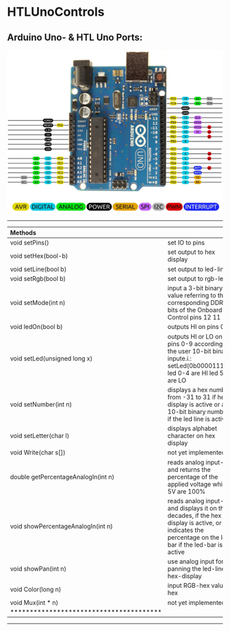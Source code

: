 # HTLUnoControls
## Arduino Uno- & HTL Uno Ports:

[![Pins and Ports of the Arduino Uno](https://github.com/s-grundner/HTLUnoControls/blob/main/md/ports.jpg)](https://arduino.stackexchange.com/questions/14407/use-all-pins-as-digital-i-o)

---

| Methods||
|:---------------------------------------|:---|
| void setPins()                         |set IO to pins|
| void setHex(bool-b)                    |set output to hex display|
| void setLine(bool b)                   |set output to led-line|
| void setRgb(bool b)                    |set output to rgb-led|
| void setMode(int n)                    |input a 3-bit binary value referring to the corresponding DDR bits of the Onboard Control pins 12 11 10|
| void ledOn(bool b)                     |outputs HI on pins 0-9|
| void setLed(unsigned long x)           |outputs HI or LO on pins 0-9 according to the user 10-bit binary inpute.i.: setLed(0b000011111) led 0-4 are HI led 5-9 are LO|
| void setNumber(int n)                  |displays a hex number from -31 to 31 if hex display is active or a 10-bit binary number if the led line is active|
| void setLetter(char l)                 |displays alphabet character on hex display|
| void Write(char s[])                   |not yet implemented|
| double getPercentageAnalogIn(int n)    |reads analog input-pin and returns the percentage of the applied voltage while 5V are 100%|
| void showPercentageAnalogIn(int n)     |reads analog input-pin and displays it on the in decades, if the hex display is active, or indicates the percentage on the led-bar if the   led-bar is active|
| void showPan(int n)                    |use analog input for panning the led-line or hex-display|
| void Color(long n)                     |input RGB-hex value in hex|
| void Mux(int * n)                      |not yet implemented|
|***************************************| | 
---
